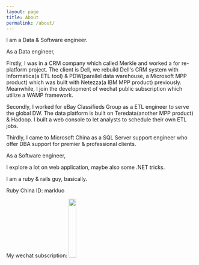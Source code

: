 ```yaml
---
layout: page
title: About
permalink: /about/
---
```


I am a Data & Software engineer.

As a Data engineer, 

Firstly, I was in a CRM company which called Merkle and worked a for re-platform project. The client is Dell, we rebuild Dell's CRM system with Informatica(a ETL tool) & PDW(parallel data warehouse, a Microsoft MPP product) which was built with Netezza(a IBM MPP product) previously. Meanwhile, I join the development of wechat public subscription which utilize a WAMP framework.

Secondly, I worked for eBay Classifieds Group as a ETL engineer to serve the global DW. The data platform is built on Teredata(another MPP product) & Hadoop.
I built a web console to let analysts to schedule their own ETL jobs.

Thirdly, I came to Microsoft China as a SQL Server support engineer who offer DBA support for premier & professional clients.

As a Software engineer,

I explore a lot on web application, maybe also some .NET tricks.

I am a ruby & rails guy, basically.

Ruby China ID: markluo

My wechat subscription:
<img src="{{ site.url }}/assets/mark_wx.jpeg" style="width:20%"/>
